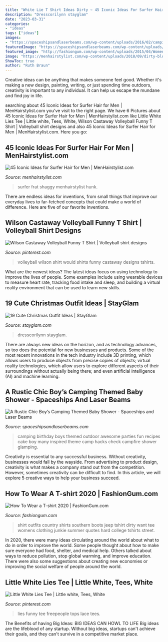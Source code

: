 ```yaml
---
title: "White Lie T Shirt Ideas Dirty ~ 45 Iconic Ideas For Surfer Hair For Men"
description: "Dresscorilynn stayglam"
date: "2023-03-31"
categories:
- "ideas"
tags: ["ideas"]
images:
- "https://spaceshipsandlaserbeams.com/wp-content/uploads/2016/02/camping-birthday-party-ideas-boys.jpg"
featuredImage: "https://spaceshipsandlaserbeams.com/wp-content/uploads/2016/02/camping-birthday-party-ideas-boys.jpg"
featured_image: "http://fashiongum.com/wp-content/uploads/2015/04/Womens-T-shirts-Street-Style-Chics-24.jpg"
image: "https://menhairstylist.com/wp-content/uploads/2018/09/dirty-blonde-surfer-hair-for-men.jpg"
ShowToc: true
author: "Ruth Braun"
---
```



Creative ideas can be anything that makes someone feel good. Whether it's making a new design, painting, writing, or just spending time outdoors, creativity is important to any individual. It can help us escape the mundane and find joy in life.

	

		
searching about 45 Iconic Ideas for Surfer Hair for Men | MenHairstylist.com you've visit to the right page. We have 6 Pictures about 45 Iconic Ideas for Surfer Hair for Men | MenHairstylist.com like Little White Lies Tee | Little white, Tees, White, Wilson Castaway Volleyball Funny T Shirt | Volleyball shirt designs and also 45 Iconic Ideas for Surfer Hair for Men | MenHairstylist.com. Here you go:
		
    
## 45 Iconic Ideas For Surfer Hair For Men | MenHairstylist.com

<img loading=lazy src="https://menhairstylist.com/wp-content/uploads/2018/09/dirty-blonde-surfer-hair-for-men.jpg" onerror="this.onerror=null;this.src='https://tse2.mm.bing.net/th?id=OIP.2mCfJma93TI-9P0eFgMgYgHaHa&amp;pid=15.1';" alt="45 Iconic Ideas for Surfer Hair for Men | MenHairstylist.com">

_Source: menhairstylist.com_

>surfer frat shaggy menhairstylist hunk. 

	

There are endless ideas for inventions, from small things that improve our everyday lives to far-fetched concepts that could make a world of difference. Here are five of our favorite inventions.

    
## Wilson Castaway Volleyball Funny T Shirt | Volleyball Shirt Designs

<img loading=lazy src="https://i.pinimg.com/originals/f6/ff/8a/f6ff8a15a4710f8da63abf108943374a.jpg" onerror="this.onerror=null;this.src='https://tse2.mm.bing.net/th?id=OIP.jymUoD4jT_gQUtC9jft3XgHaGu&amp;pid=15.1';" alt="Wilson Castaway Volleyball Funny T Shirt | Volleyball shirt designs">

_Source: pinterest.com_

>volleyball wilson shirt would shirts funny castaway designs tshirts. 

	

What are the newest ideas?
The latest ideas focus on using technology to improve the lives of people. Some examples include using wearable devices to measure heart rate, tracking food intake and sleep, and building a virtual reality environment that can be used to learn new skills.

    
## 19 Cute Christmas Outfit Ideas | StayGlam

<img loading=lazy src="https://stayglam.com/wp-content/uploads/2016/11/dresscorilynn_12328338_1530238060633312_2099936577_n.jpg" onerror="this.onerror=null;this.src='https://tse1.mm.bing.net/th?id=OIP.szwygy3LvP6J6TMcbauCJAHaHa&amp;pid=15.1';" alt="19 Cute Christmas Outfit Ideas | StayGlam">

_Source: stayglam.com_

>dresscorilynn stayglam. 

	

There are always new ideas on the horizon, and as technology advances, so too does the potential for new businesses and products. Some of the most recent innovations in the tech industry include 3D printing, which allows users to produce objects from precise copies of objects; virtual reality technologies, which allow users to explore different aspects of their surroundings without actually being there; and even artificial intelligence (AI) and machine learning.

    
## A Rustic Chic Boy’s Camping Themed Baby Shower - Spaceships And Laser Beams

<img loading=lazy src="https://spaceshipsandlaserbeams.com/wp-content/uploads/2016/02/camping-birthday-party-ideas-boys.jpg" onerror="this.onerror=null;this.src='https://tse2.mm.bing.net/th?id=OIP.1izDTwOwydYRuJ-S2JxmnQHaLH&amp;pid=15.1';" alt="A Rustic Chic Boy’s Camping Themed Baby Shower - Spaceships and Laser Beams">

_Source: spaceshipsandlaserbeams.com_

>camping birthday boys themed outdoor awesome parties fun recipes cake boy many inspired theme camp hacks check campfire shower glamping. 

	

Creativity is essential to any successful business. Without creativity, businesses would fall by the wayside. From advertising to product design, creativity is what makes a company stand out from the competition. However, sometimes creativity can be difficult to find. In this article, we will explore 5 creative ways to help your business succeed.

    
## How To Wear A T-shirt 2020 | FashionGum.com

<img loading=lazy src="http://fashiongum.com/wp-content/uploads/2015/04/Womens-T-shirts-Street-Style-Chics-24.jpg" onerror="this.onerror=null;this.src='https://tse4.mm.bing.net/th?id=OIP.7wc3uCHkyF5iYd_br5VRzwHaLX&amp;pid=15.1';" alt="How To Wear a T-shirt 2020 | FashionGum.com">

_Source: fashiongum.com_

>shirt outfits country shirts southern boots jeep tshirt dirty want tee womens clothing junkie summer quotes hard college tshirts street. 

	

In 2020, there were many ideas circulating around the world about what to do in order to improve the world. Some people thought about how to make sure everyone had food, shelter, and medical help. Others talked about ways to reduce pollution, stop global warming, and improve education. There were also some suggestions about creating new economies or improving the social welfare of people around the world.

    
## Little White Lies Tee | Little White, Tees, White

<img loading=lazy src="https://i.pinimg.com/originals/c3/42/0b/c3420b78fea557b0141eeb5eba95dc0e.jpg" onerror="this.onerror=null;this.src='https://tse1.mm.bing.net/th?id=OIP.V2aiQh09_Ja0jb9meLAysAHaLH&amp;pid=15.1';" alt="Little White Lies Tee | Little white, Tees, White">

_Source: pinterest.com_

>lies funny tee freepeople tops lace tees. 

	

The Benefits of having Big Ideas:
BIG IDEAS CAN HOWL TO LIFE
Big ideas are the lifeblood of any startup. Without big ideas, startups can't achieve their goals, and they can't survive in a competitive market place.

